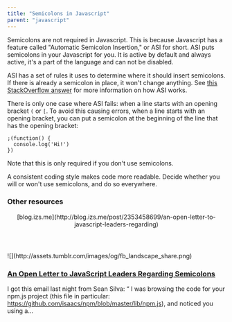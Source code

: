 ```yaml
---
title: "Semicolons in Javascript"
parent: "javascript"
---
```


Semicolons are not required in Javascript. This is because Javascript has a feature called "Automatic Semicolon Insertion," or ASI for short. ASI puts semicolons in your Javascript for you. It is active by default and always active, it's a part of the language and can not be disabled.

ASI has a set of rules it uses to determine where it should insert semicolons. If there is already a semicolon in place, it won't change anything. See [this StackOverflow answer](http://stackoverflow.com/a/2846298/3467946) for more information on how ASI works.

There is only one case where ASI fails: when a line starts with an opening bracket `(` or `[`. To avoid this causing errors, when a line starts with an opening bracket, you can put a semicolon at the beginning of the line that has the opening bracket:

    ;(function() {
      console.log('Hi!')
    })

Note that this is only required if you don't use semicolons.

A consistent coding style makes code more readable. Decide whether you will or won't use semicolons, and do so everywhere.

### Other resources

<aside class="onebox whitelistedgeneric">

<header class="source">[blog.izs.me](http://blog.izs.me/post/2353458699/an-open-letter-to-javascript-leaders-regarding)</header>

<article class="onebox-body">![](http://assets.tumblr.com/images/og/fb_landscape_share.png)

### [An Open Letter to JavaScript Leaders Regarding Semicolons](http://blog.izs.me/post/2353458699/an-open-letter-to-javascript-leaders-regarding)

I got this email last night from Sean Silva: “ I was browsing the code for your npm.js project (this file in particular: https://github.com/isaacs/npm/blob/master/lib/npm.js), and noticed you using a...

</article>

</aside>
